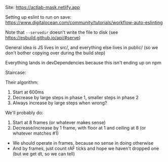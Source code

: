 Site: https://actlab-mask.netlify.app

Setting up eslint to run on save: https://www.digitalocean.com/community/tutorials/workflow-auto-eslinting

Note that `--servedir` doesn't write the file to disk (see https://esbuild.github.io/api/#serve)

General idea is JS lives in src/, and everything else lives in public/ (so we don't bother copying over during the build step)

Everything lands in devDependencies because this isn't ending up on npm

Staircase:

Their algorithm:

1. Start at 600ms
2. Decrease by large steps in phase 1, smaller steps in phase 2
3. Always increase by large steps when wrong?


We'll probably do:

1. Start at 8 frames (or whatever makes sense)
2. Decrease/increase by 1 frame, with floor at 1 and ceiling at 8 (or whatever matches #1)

 - We should operate in frames, because no sense in doing otherwise
 - And by frames, just count rAF ticks and hope we haven't dropped one (but we get dt, so we can tell)
